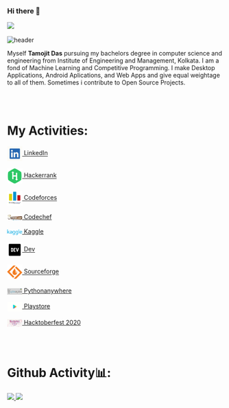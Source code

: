 ### Hi there 👋

<!--
**tamojit2000/tamojit2000** is a ✨ _special_ ✨ repository because its `README.md` (this file) appears on your GitHub profile.

Here are some ideas to get you started:

- 🔭 I’m currently working on ...
- 🌱 I’m currently learning ...
- 👯 I’m looking to collaborate on ...
- 🤔 I’m looking for help with ...
- 💬 Ask me about ...
- 📫 How to reach me: ...
- 😄 Pronouns: ...
- ⚡ Fun fact: ...
-->

![](https://komarev.com/ghpvc/?username=tamojit2000&color=blueviolet&style=plastic&label=VIEWS)

![header](https://capsule-render.vercel.app/api?type=wave&color=gradient&height=380&section=footer&text=Hello!&fontSize=90)

Myself **Tamojit Das** pursuing my bachelors degree in computer science and engineering from Institute of Engineering and Management, Kolkata. I am a fond of Machine Learning and Competitive Programming. I make Desktop Applications, Android Aplications, and Web Apps and give equal weightage to all of them. Sometimes i contribute to Open Source Projects.


<br/>
<br/>

# My Activities:

<img width="35px" align="center" alt="VS" src="data/linkedin.png"/>[ LinkedIn](https://www.linkedin.com/in/tamojit-das-ab425b228/)<br/><br/>
<img width="35px" align="center" alt="VS" src="data/hackerrank.png"/>[ Hackerrank](https://www.hackerrank.com/tamojitdas2000)<br/><br/>
<img width="35px" align="center" alt="VS" src="data/codeforces.png"/>[ Codeforces](https://codeforces.com/profile/Tamojit)<br/><br/>
<img width="35px" align="center" alt="VS" src="data/codechef.jpg"/>[ Codechef](https://www.codechef.com/users/tamojit2000)<br/><br/>
<img width="35px" align="center" alt="VS" src="data/kaggle.png"/>[ Kaggle](https://www.kaggle.com/tamojitdas2000)<br/><br/>
<img width="35px" align="center" alt="VS" src="data/dev.png"/>[  Dev](https://dev.to/tamojit2000)<br/><br/>
<img width="35px" align="center" alt="VS" src="data/sourceforge.png"/>[  Sourceforge](https://sourceforge.net/u/tamojitdas2000)<br/><br/>
<img width="35px" align="center" alt="VS" src="data/pythonanywhere.jpg"/>[  Pythonanywhere]()<br/><br/>
<img width="35px" align="center" alt="VS" src="data/playstore.png"/>[  Playstore](https://play.google.com/store/apps/dev?id=5237727927432380012)<br/><br/>
<img width="35px" align="center" alt="VS" src="data/hacktoberfest.jpg"/>[  Hacktoberfest 2020]()<br/>



<br/>
<br/>



# Github Activity📊:

<a href="https://github.com/AVS1508">
  <img height="180em" src="https://github-readme-stats.vercel.app/api?username=tamojit2000&theme=buefy&show_icons=true&count_private=true&show_owner=true&cache_seconds=1900" />
  <img height="180em" src="https://github-readme-stats.vercel.app/api/top-langs/?username=tamojit2000&theme=buefy&layout=compact&langs_count=10" />
</a>



